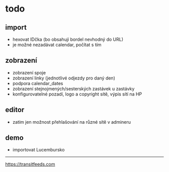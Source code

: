 # todo

## import

- hexovat IDčka (bo obsahují bordel nevhodný do URL)
- je možné nezadávat calendar, počítat s tím

## zobrazení

- zobrazení spoje
- zobrazení linky (jednotlivé odjezdy pro daný den)
- podpora calendar_dates
- zobrazení stejnojmených/sesterských zastávek u zastávky
- konfigurovatelné pozadí, logo a copyright sítě, výpis sítí na HP

## editor

- zatím jen možnost přehlašování na různé sítě v admineru

## demo

- importovat Lucembursko

---

https://transitfeeds.com
